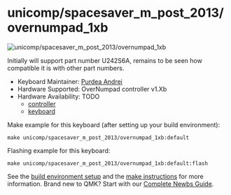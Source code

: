 # unicomp/spacesaver_m_post_2013/overnumpad_1xb

![unicomp/spacesaver_m_post_2013/overnumpad_1xb](https://www.pckeyboard.com/mm5/graphics/00000001/UB4ZPHA_800x343.jpg)

Initially will support part number U242S6A, remains to be seen how compatible it is with other part numbers.

* Keyboard Maintainer: [Purdea Andrei](https://github.com/purdeaandrei)
* Hardware Supported: OverNumpad controller v1.Xb
* Hardware Availability: TODO
  * [controller](https://github.com/purdeaandrei/overnumpad_controller_1xb)
  * [keyboard](https://www.pckeyboard.com/)

Make example for this keyboard (after setting up your build environment):

    make unicomp/spacesaver_m_post_2013/overnumpad_1xb:default

Flashing example for this keyboard:

    make unicomp/spacesaver_m_post_2013/overnumpad_1xb:default:flash

See the [build environment setup](https://docs.qmk.fm/#/getting_started_build_tools) and the [make instructions](https://docs.qmk.fm/#/getting_started_make_guide) for more information. Brand new to QMK? Start with our [Complete Newbs Guide](https://docs.qmk.fm/#/newbs).
